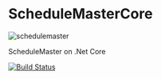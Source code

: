 # ScheduleMasterCore
![schedulemaster ](https://files-cdn.cnblogs.com/files/hohoa/schedulemaster.ico)

ScheduleMaster on .Net Core

[![Build Status](https://dev.azure.com/591310381/ScheduleMasterCore/_apis/build/status/ScheduleMasterCore?branchName=master)](https://dev.azure.com/591310381/ScheduleMasterCore/_build/latest?definitionId=3&branchName=master)
